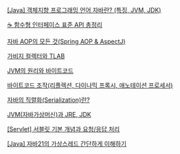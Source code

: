 [[Java] 객체지향 프로그래밍 언어 자바란? (특징, JVM, JDK)](https://ittrue.tistory.com/96)

[☕ 함수형 인터페이스 표준 API 총정리](https://inpa.tistory.com/entry/%E2%98%95-%ED%95%A8%EC%88%98%ED%98%95-%EC%9D%B8%ED%84%B0%ED%8E%98%EC%9D%B4%EC%8A%A4-API#%ED%91%9C%EC%A4%80_api_%EC%A2%85%EB%A5%98)

[자바 AOP의 모든 것(Spring AOP & AspectJ)](https://jiwondev.tistory.com/152)

[가비지 컬렉터와 TLAB](https://jiwondev.tistory.com/202)

[JVM의 원리와 바이트코드](https://jiwondev.tistory.com/150)

[바이트코드 조작(리플렉션, 다이나믹 프록시, 애노테이션 프로세서)](https://jiwondev.tistory.com/151)

[자바의 직렬화(Serialization)란?](https://jiwondev.tistory.com/134)

[JVM(자바가상머신)과 JRE, JDK](https://jiwondev.tistory.com/69)

[[Servlet] 서블릿 기본 개념과 요청/응답 처리](https://amy-it.tistory.com/85)

[[Java] 자바21의 가상스레드 간단하게 이해하기](https://yoonseon.tistory.com/151)
